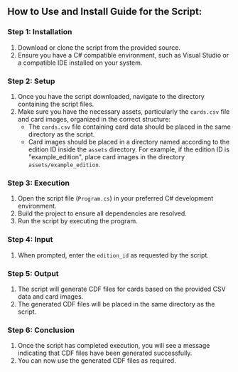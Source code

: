 ## How to Use and Install Guide for the Script:

### Step 1: Installation
1. Download or clone the script from the provided source.
2. Ensure you have a C# compatible environment, such as Visual Studio or a compatible IDE installed on your system.

### Step 2: Setup
1. Once you have the script downloaded, navigate to the directory containing the script files.
2. Make sure you have the necessary assets, particularly the `cards.csv` file and card images, organized in the correct structure:
   - The `cards.csv` file containing card data should be placed in the same directory as the script.
   - Card images should be placed in a directory named according to the edition ID inside the `assets` directory. For example, if the edition ID is "example_edition", place card images in the directory `assets/example_edition`.

### Step 3: Execution
1. Open the script file (`Program.cs`) in your preferred C# development environment.
2. Build the project to ensure all dependencies are resolved.
3. Run the script by executing the program.

### Step 4: Input
1. When prompted, enter the `edition_id` as requested by the script.

### Step 5: Output
1. The script will generate CDF files for cards based on the provided CSV data and card images.
2. The generated CDF files will be placed in the same directory as the script.

### Step 6: Conclusion
1. Once the script has completed execution, you will see a message indicating that CDF files have been generated successfully.
2. You can now use the generated CDF files as required.
